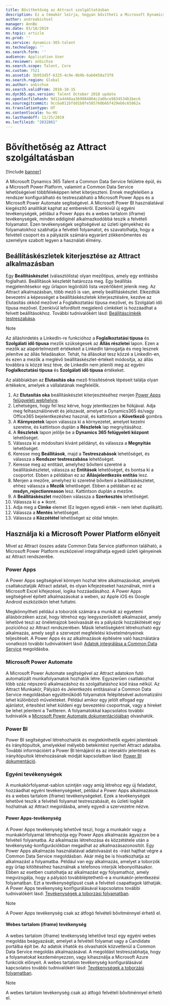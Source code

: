 ```yaml
---
title: Bővíthetőség az Attract szolgáltatásban
description: Ez a témakör leírja, hogyan bővítheti a Microsoft Dynamics 365 Talent – Attract alkalmazást a Microsoft Power platform segítségével.
author: andreabichsel
manager: AnnBe
ms.date: 03/18/2019
ms.topic: article
ms.prod: ''
ms.service: dynamics-365-talent
ms.technology: ''
ms.search.form: ''
audience: Application User
ms.reviewer: anbichse
ms.search.scope: Talent, Core
ms.custom: 7521
ms.assetid: 3b953d5f-6325-4c9e-8b9b-6ab0458a73f8
ms.search.region: Global
ms.author: anbichse
ms.search.validFrom: 2018-10-15
ms.dyn365.ops.version: Talent October 2018 update
ms.openlocfilehash: 9d12a4d48aa369884804c2a0bce9834534b1bec6
ms.sourcegitcommit: 9cc6a011bfdd1b0fe505760b6bf429eb6c65862a
ms.translationtype: HT
ms.contentlocale: hu-HU
ms.lasthandoff: 11/25/2019
ms.locfileid: "2832861"
---
```

# <a name="extensibility-in-attract"></a>Bővíthetőség az Attract szolgáltatásban

[!include [banner](includes/banner.md)]

A Microsoft Dynamics 365 Talent a Common Data Service felületre épül, és a Microsoft Power Platform, valamint a Common Data Service lehetőségeivel többféleképpen lehet kiterjeszteni. Ennek megfelelően a rendszer konfigurálható és testreszabható a Microsoft Power Apps és a Microsoft Power Automate segítségével. A Microsoft Power BI használatával kiegészítő analitikát kaphat az emberekről. Ezenkívül új egyéni tevékenységek, például a Power Apps és a webes tartalom (iframe) tevékenységek, minden eddiginél alkalmazkodóbbá teszik a felvételi folyamatot. Ezen tevékenységek segítségével az üzleti igényekhez és folyamatokhoz szabhatja a felvételi folyamatot, és szavatolhatja, hogy a felvételi csoport és a pályázók számára egyaránt zökkenőmentes és személyre szabott legyen a használati élmény.

## <a name="extending-option-sets-in-attract"></a>Beállításkészletek kiterjesztése az Attract alkalmazásban

Egy **Beállításkészlet** (választólista) olyan mezőtípus, amely egy entitásba foglalható. Beállítások készletét határozza meg. Egy beállítás megjelenítésekor egy űrlapon legördülő lista vezérlőként jelenik meg.  Az Attract alkalmazásban, több mező is van, amely beállításkészlet.  Elkezdtük bevezetni a képességet a beállításkészletek kiterjesztésére, kezdve az Elutasítás okkód mezővel a Foglalkoztatási típusa mezővel, és Szolgálati idő típusa mezővel.   Ezenkívül lefordított megjelenő címkéket is hozzáadhat a felvett beállításokhoz. További tudnivalókért lásd: [Beállításcímkék testreszabása](https://docs.microsoft.com/powerapps/developer/common-data-service/customize-labels-support-multiple-languages).

> [!NOTE]
> Az álláshirdetés a LinkedIn-re funkcióhoz a **Foglalkoztatási típusa** és **Szolgálati idő típusa** mezők szükségesek az **Állás részletei** lapon. Ezen a mezők az alapértelmezett értékekeit a LinkedIn támogatja és meg lesznek jelenítve az állás feladásakor. Tehát, ha állásokat tesz közzé a LinkedIn-en, és ezen a mezők a meglévő beállításkészlet-értékeit módosítja, az állás továbbra is közzé lesz téve, de LinkedIn nem jeleníti meg az egyéni **Foglalkoztatási típusa** és **Szolgálati idő típusa** értékeket.  

Az alábbiakban az **Elutasítás oka** mező frissítésének lépéseit találja olyan értékekre, amelyek a vállalatának megfelelők.  

1. Az **Elutasítás oka** beállításkészlet kiterjesztéséhez menjen [Power Apps felügyeleti webhelyre](https://admin.powerapps.com).
2. Lehetséges, hogy fel lesz kérve, hogy jelentkezzen be fiókjával. Adja meg felhasználónevét és jelszavát, amelyet a Dynamics365 és/vagy Office365 bejelentkezéshez használ, és kattintson a **Következő** gombra.
3. A **Környezetek** lapon válassza ki a környezetet, amelyet kezelni szeretne, és kattintson duplán a **Részletek** lap megnyitásához.
4. A **Részletek** lapon jelölje be a **Dynamics 365 felügyeleti központ** lehetőséget.
5. Válassza ki a módosítani kívánt példányt, és válassza a **Megnyitás** lehetőséget.
6. Keresse meg **Beállítások**, majd a **Testreszabások** lehetőséget, és válassza a **Rendszer testreszabása** lehetőséget.
7. Keresse meg az entitást, amelyhez bővíteni szeretné a beállításkészletet, válassza az **Entitások** lehetőséget, és bontsa ki a csoportot. Ebben a példában ez az **Állásjelentkezés entitás** lesz.
8. Menjen a mezőre, amelyhez ki szeretné bővíteni a beállításkészletet, ehhez válassza a **Mezők** lehetőséget. Ebben a példában ez az **msdyn_rejectionreason** lesz. Kattintson duplán a mezőre.
9. A **Beállításkészlet** mezőben válassza a **Szerkesztés** lehetőséget.
10. Válassza ki a **+** ikont.
11. Adja meg a **Címke** elemet  (Ez legyen egyedi érték – nem lehet duplikált).
12. Válassza a **Mentés** lehetőséget.
13. Válassza a **Közzététel** lehetőséget az oldal tetején.

## <a name="take-advantage-of-the-microsoft-power-platform"></a>Használja ki a Microsoft Power Platform előnyeit 

Mivel az Attract összes adata Common Data Service platformon található, a Microsoft Power Platform eszközeivel integrálhatja egyedi üzleti igényeinek az Attract rendszerébe.

### <a name="power-apps"></a>Power Apps

A Power Apps segítségével könnyen hozhat létre alkalmazásokat, amelyek csatlakoztatják Attract adatait, és olyan kifejezéseket használnak, mint a Microsoft Excel kifejezései, logika hozzáadásához. A Power Apps segítségével épített alkalmazásokat a weben, az Apple iOS és Google Android eszközökön lehet futtatni.

Megkönnyítheti például a toborzók számára a munkát az egyetemi állásbörzéken azzal, hogy létrehoz egy leegyszerűsített alkalmazást, amely lehetővé teszi az önéletrajzok beolvasását és a pályázók hozzákötését egy pozícióhoz az Attract rendszerében. Másik lehetőségként létrehozható egy alkalmazás, amely segít a szervezet megfelelési követelményeinek teljesítését. A Power Apps és az alkalmazások építésére való használatára vonatkozó további tudnivalókért lásd: [Adatok integrálása a Common Data Service](https://docs.microsoft.com/powerapps) megoldásba.

### <a name="microsoft-power-automate"></a>Microsoft Power Automate 

A Microsoft Power Automate segítségével az Attract adatokon futó automatizált munkafolyamatok hozhatók létre. Egyszerűen csatlakozhat több száz népszerű alkalmazáshoz és szolgáltatáshoz kód írása nélkül. Az Attract Munkakör, Pályázó és Jelentkezés entitásaival a Common Data Service megoldásban együttműködő folyamatok felépítésével automatizálni lehet különböző műveleteket. Például amikor egy jelölt elfogad egy ajánlatot, értesítést lehet küldeni egy bevezetési csoportnak, vagy a híreket be lehet jelenteni a Twitteren. A folyamatokkal kapcsolatos további tudnivalók a [Microsoft Power Automate dokumentációjában](https://docs.microsoft.com/flow/) olvashatók.

### <a name="power-bi"></a>Power BI

Power BI segítségével létrehozhatók és megtekinthetők egyéni jelentések és irányítópultok, amelyekkel mélyebb betekintést nyerhet Attract adataiba. További információért a Power BI témájáról és az interaktív jelentések és irányítópultok létrehozásának módját kapcsolatban lásd: [Power BI dokumentáció](https://docs.microsoft.com/power-bi/).

### <a name="custom-activities"></a>Egyéni tevékenységek 

A munkakörfolyamat-sablon szintjén vagy amíg létrehoz egy új feladatot, hozzáadhat egyéni tevékenységeket, például a Power Apps alkalmazások és a webes tartalom (iframe) tevékenységeket. Ezek a tevékenységek lehetővé teszik a felvételi folyamat testreszabását, és üzleti logikát hozhatnak az Attract megoldásba, amely egyedi a szervezetre nézve.

#### <a name="power-apps-activity"></a>Power Apps-tevékenység 

A Power Apps tevékenység lehetővé teszi, hogy a munkakör vagy a munkakörfolyamat létrehozója egy Power Apps alkalmazás ágyazzon be a felvételi folyamatba. Az alkalmazás létrehozása és közzététele után a tevékenység-konfigurációkban megadhat az alkalmazásazonosítót. Egy Power Apps alkalmazás használatával adatolvasást és -írást hajthat végre a Common Data Service megoldásban. Akár még be is hivatkozhatja az alkalmazást a folyamatba. Például van egy alkalmazás, amelyet a toborzók egy űrlap kitöltéséhez használnak a telefonos interjúk lebonyolításakor. Ebben az esetben csatolhatja az alkalmazást egy folyamathoz, amely megvizsgálja, hogy a pályázó továbbléptethető-e a munkakör-jelentkezési folyamatban. Ezt a tevékenységtípust csak a felvételi csapattagok láthatják. A Power Apps tevékenység konfigurálásával kapcsolatos további tudnivalókért lásd: [Tevékenységek a toborzási folyamatban](./activities-attract.md).

> [!NOTE]
> A Power Apps tevékenység csak az átfogó felvételi bővítménnyel érhető el.

#### <a name="web-content-iframe-activity"></a>Webes tartalom (iframe) tevékenység

A webes tartalom (iframe) tevékenység lehetővé teszi egy egyéni webes megoldás beágyazását, amelyet a felvételi folyamat vagy a Candidate portálba épít be. Az adatok írhatók és olvashatók közvetlenül a Common Data Service megoldás alkalmazásával. A megoldást testreszabhatja, hogy a folyamatokat kezdeményezzen, vagy kihasználja a Microsoft Azure funkciók előnyeit. A webes tartalom tevékenység konfigurálásával kapcsolatos további tudnivalókért lásd: [Tevékenységek a toborzási folyamatban](./activities-attract.md).

> [!NOTE]
> A webes tartalom tevékenység csak az átfogó felvételi bővítménnyel érhető el.
